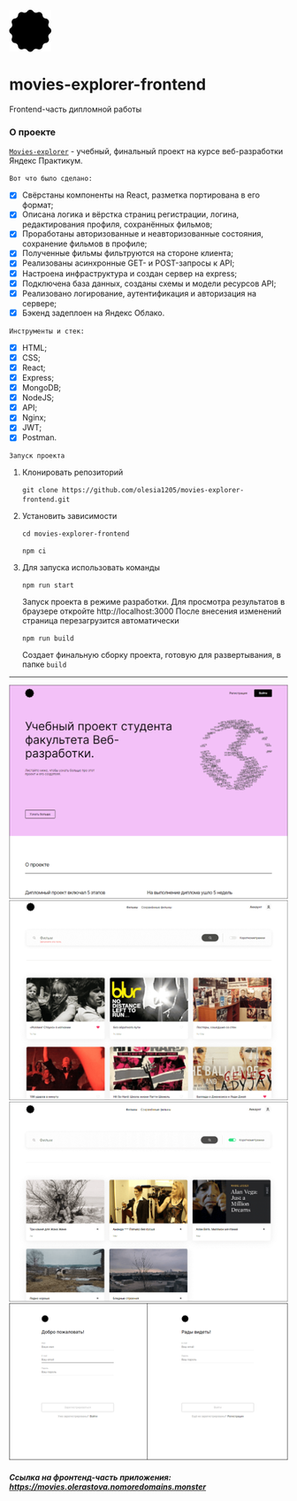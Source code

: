 [![LOGO](src/images/logo__main-1.svg)](https://movies.olerastova.nomoredomains.monster "Я ♥ ЯНДЕКС ПРАКТИКУМ!")
# movies-explorer-frontend
Frontend-часть дипломной работы

### О проекте

[`Movies-explorer`](https://movies.olerastova.nomoredomains.monster) - учебный, финальный проект на курсе веб-разработки Яндекс Практикум.

 `Вот что было сделано:`

- [x] Свёрстаны компоненты на React, разметка портирована в его формат;
- [x] Описана логика и вёрстка страниц регистрации, логина, редактирования профиля, сохранённых фильмов;
- [x] Проработаны авторизованные и неавторизованные состояния, сохранение фильмов в профиле;
- [x] Полученные фильмы фильтруются на стороне клиента;
- [x] Реализованы асинхронные GET- и POST-запросы к API;
- [x] Настроена инфраструктура и создан сервер на express;
- [x] Подключена база данных, созданы схемы и модели ресурсов API;
- [x] Реализовано логирование, аутентификация и авторизация на сервере;
- [x] Бэкенд задеплоен на Яндекс Облако.

`Инструменты и стек:`

- [x] HTML;
- [x] CSS;
- [x] React;
- [x] Express;
- [x] MongoDB;
- [x] NodeJS;
- [x] API;
- [x] Nginx;
- [x] JWT;
- [x] Postman.

 `Запуск проекта`

1. Клонировать репозиторий

    `git clone https://github.com/olesia1205/movies-explorer-frontend.git`

2. Установить зависимости

    `cd movies-explorer-frontend`

    `npm ci`

3. Для запуска использовать команды

    `npm run start`

    Запуск проекта в режиме разработки.
    Для просмотра результатов в браузере откройте http://localhost:3000
    После внесения изменений страница перезагрузится автоматически

    `npm run build`

    Создает финальную сборку проекта, готовую для развертывания, в папке `build`

***

![screenshot](src/images/1.png)
![screenshot](src/images/2.png)
![screenshot](src/images/3.png)
![screenshot](src/images/4.png)

##### Ссылка на фронтенд-часть приложения: https://movies.olerastova.nomoredomains.monster
